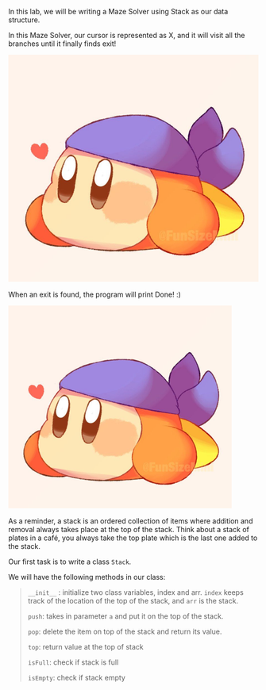 In this lab, we will be writing a Maze Solver using Stack as our data structure.

In this Maze Solver, our cursor is represented as X, and it will visit all the branches until it finally finds exit!

<img src="./images/bandanna.jpg" alt="maze" style="zoom:69%;" />

When an exit is found, the program will print Done! :)

<img src="./images/bandanna.jpg" alt="maze" style="zoom: 50%;" />

As a reminder, a stack is an ordered collection of items where addition and removal always takes place at the top of the stack. Think about a stack of plates in a café, you always take the top plate which is the last one added to the stack.

Our first task is to write a class `Stack`. 

We will have the following methods in our class:

> `__init__` : initialize two class variables, index and arr. `index` keeps track of the location of the top of the stack, and `arr` is the stack.
>
> `push`: takes in parameter `a` and put it on the top of the stack.
>
> `pop`:  delete the item on top of the stack and return its value.
>
> `top`: return value at the top of stack
>
> `isFull`: check if stack is full
>
> `isEmpty`: check if stack empty

  